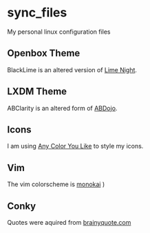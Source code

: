 # sync_files

My personal linux configuration files

## Openbox Theme

BlackLime is an altered version of [Lime Night](http://www.deviantart.com/art/Lime-Night-Openbox-157095539).

## LXDM Theme

ABClarity is an altered form of [ABDojo](http://rederik75.deviantart.com/art/LXDM-Theme-ABDojo-280596839).

## Icons

I am using [Any Color You Like](http://pobtott.deviantart.com/art/Any-Color-You-Like-175624910) to style my icons.

## Vim

The vim colorscheme is [monokai](https://github.com/crusoexia/vim-monokai)
)

## Conky

Quotes were aquired from [brainyquote.com](http://www.brainyquote.com/)
